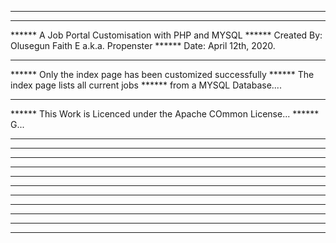 *******************************
*******************************
****** A Job Portal Customisation with PHP and MYSQL
****** Created By: Olusegun Faith E a.k.a. Propenster
****** Date: April 12th, 2020.
****** 
****** Only the index page has been customized successfully
****** The index page lists all current jobs
****** from a MYSQL Database....
****** 
****** This Work is Licenced under the Apache COmmon License...
****** G...
******
******
******
******
******
******
******
******
******
******
******


